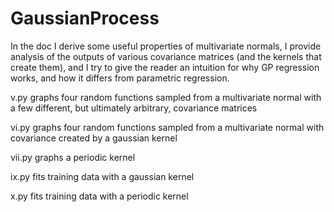 # GaussianProcess

In the doc I derive some useful properties of multivariate normals, I provide analysis of the outputs 
of various covariance matrices (and the kernels that create them), and I try to give the reader an intuition for why GP regression works, and how it differs from parametric regression.

v.py graphs four random functions sampled from a multivariate normal with a few different, but ultimately arbitrary, covariance matrices

vi.py graphs four random functions sampled from a multivariate normal with covariance created by a gaussian kernel

vii.py graphs a periodic kernel

ix.py fits training data with a gaussian kernel 

x.py fits training data with a periodic kernel 
